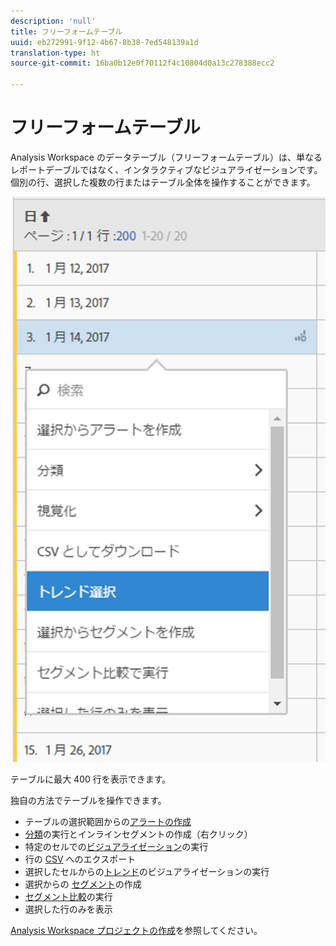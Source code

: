 ```yaml
---
description: 'null'
title: フリーフォームテーブル
uuid: eb272991-9f12-4b67-8b38-7ed548139a1d
translation-type: ht
source-git-commit: 16ba0b12e0f70112f4c10804d0a13c278388ecc2

---
```



# フリーフォームテーブル

Analysis Workspace のデータテーブル（フリーフォームテーブル）は、単なるレポートデーブルではなく、インタラクティブなビジュアライゼーションです。個別の行、選択した複数の行またはテーブル全体を操作することができます。

![](assets/data-table.png)

テーブルに最大 400 行を表示できます。

独自の方法でテーブルを操作できます。

* テーブルの選択範囲からの[アラートの作成](/help/components/c-alerts/alert-builder.md)
* [分類](/help/analyze/analysis-workspace/components/dimensions/t-breakdown-fa.md)の実行とインラインセグメントの作成（右クリック）
* 特定のセルでの[ビジュアライゼーション](/help/analyze/analysis-workspace/visualizations/freeform-analysis-visualizations.md)の実行
* 行の [CSV](/help/analyze/analysis-workspace/curate-share/download-send.md) へのエクスポート
* 選択したセルからの[トレンド](/help/analyze/analysis-workspace/analysis-workspace-features.md#section_34930C967C104C2B9092BA8DCF2BF81A)のビジュアライゼーションの実行
* 選択からの    [セグメント](/help/analyze/analysis-workspace/components/t-freeform-project-segment.md)の作成
* [セグメント比較](/help/analyze/analysis-workspace/c-panels/c-segment-comparison/segment-comparison.md)の実行
* 選択した行のみを表示

[Analysis Workspace プロジェクトの作成](/help/analyze/analysis-workspace/build-workspace-project/t-freeform-project.md)を参照してください。
